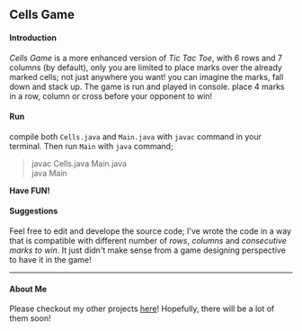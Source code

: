 ## Cells Game
#### Introduction
*Cells Game* is a more enhanced version of *Tic Tac Toe*, with 6 rows and 7 columns (by default), only you are limited to place marks over the already marked cells; not just
anywhere you want! you can imagine the marks, fall down and stack up.
The game is run and played in console. place 4 marks in a row, column or cross before your opponent to win!

#### Run
compile both `Cells.java` and `Main.java` with `javac` command in your terminal. Then run `Main` with `java` command;  
> javac Cells.java Main.java     
> java Main

**Have FUN!**

#### Suggestions
Feel free to edit and develope the source code; I've wrote the code in a way that is compatible with different number of *rows*, *columns* and *consecutive marks to win*.
It just didn't make sense from a game designing perspective to have it in the game!
________
#### About Me
Please checkout my other projects [here](https://github.com/MeysamBavi)! Hopefully, there will be a lot of them soon!
